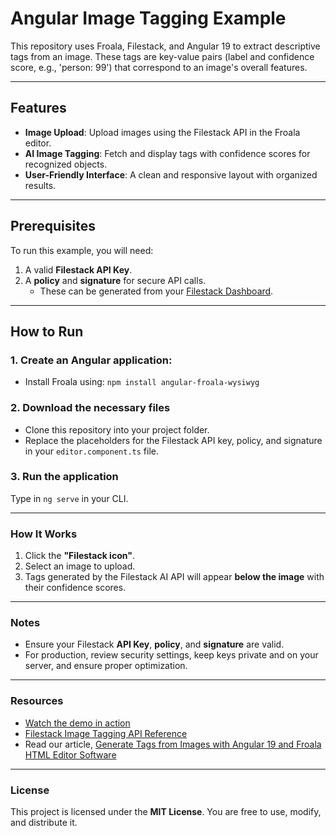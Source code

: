# Angular Image Tagging Example

This repository uses Froala, Filestack, and Angular 19 to extract descriptive tags from an image. These tags are key-value pairs (label and confidence score, e.g., 'person: 99') that correspond to an image's overall features. 

---

## Features

- **Image Upload**: Upload images using the Filestack API in the Froala editor.
- **AI Image Tagging**: Fetch and display tags with confidence scores for recognized objects.
- **User-Friendly Interface**: A clean and responsive layout with organized results.

---

## Prerequisites

To run this example, you will need:

1. A valid **Filestack API Key**.
2. A **policy** and **signature** for secure API calls.
   - These can be generated from your [Filestack Dashboard](https://www.filestack.com/).

---

## How to Run

### 1. Create an Angular application:   

- Install Froala using: `npm install angular-froala-wysiwyg`
 
### 2. Download the necessary files

- Clone this repository into your project folder.
- Replace the placeholders for the Filestack API key, policy, and signature in your `editor.component.ts` file.

### 3. Run the application

Type in `ng serve` in your CLI.

---

### How It Works

1. Click the **"Filestack icon"**.
2. Select an image to upload.
3. Tags generated by the Filestack AI API will appear **below the image** with their confidence scores.

---

### Notes

- Ensure your Filestack **API Key**, **policy**, and **signature** are valid.
- For production, review security settings, keep keys private and on your server, and ensure proper optimization.

---

### Resources

- [Watch the demo in action](https://www.youtube.com/watch?v=z0ulWeXUK0k&t=1s)
- [Filestack Image Tagging API Reference](https://www.filestack.com/docs/transformations/intelligence/tagging/)
- Read our article, [Generate Tags from Images with Angular 19 and Froala HTML Editor Software](https://froala.com/blog/general/generate-tags-from-images-with-angular-19-and-froala-wysiwyg-editor/)

---

### License

This project is licensed under the **MIT License**. You are free to use, modify, and distribute it.
